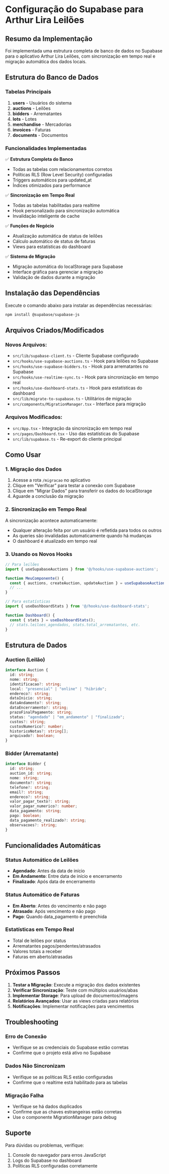 # Configuração do Supabase para Arthur Lira Leilões

## Resumo da Implementação

Foi implementada uma estrutura completa de banco de dados no Supabase para o aplicativo Arthur Lira Leilões, com sincronização em tempo real e migração automática dos dados locais.

## Estrutura do Banco de Dados

### Tabelas Principais

1. **users** - Usuários do sistema
2. **auctions** - Leilões
3. **bidders** - Arrematantes 
4. **lots** - Lotes
5. **merchandise** - Mercadorias
6. **invoices** - Faturas
7. **documents** - Documentos

### Funcionalidades Implementadas

✅ **Estrutura Completa do Banco**
- Todas as tabelas com relacionamentos corretos
- Políticas RLS (Row Level Security) configuradas
- Triggers automáticos para updated_at
- Índices otimizados para performance

✅ **Sincronização em Tempo Real**
- Todas as tabelas habilitadas para realtime
- Hook personalizado para sincronização automática
- Invalidação inteligente de cache

✅ **Funções de Negócio**
- Atualização automática de status de leilões
- Cálculo automático de status de faturas
- Views para estatísticas do dashboard

✅ **Sistema de Migração**
- Migração automática do localStorage para Supabase
- Interface gráfica para gerenciar a migração
- Validação de dados durante a migração

## Instalação das Dependências

Execute o comando abaixo para instalar as dependências necessárias:

```bash
npm install @supabase/supabase-js
```

## Arquivos Criados/Modificados

### Novos Arquivos:
- `src/lib/supabase-client.ts` - Cliente Supabase configurado
- `src/hooks/use-supabase-auctions.ts` - Hook para leilões no Supabase
- `src/hooks/use-supabase-bidders.ts` - Hook para arrematantes no Supabase
- `src/hooks/use-realtime-sync.ts` - Hook para sincronização em tempo real
- `src/hooks/use-dashboard-stats.ts` - Hook para estatísticas do dashboard
- `src/lib/migrate-to-supabase.ts` - Utilitários de migração
- `src/components/MigrationManager.tsx` - Interface para migração

### Arquivos Modificados:
- `src/App.tsx` - Integração da sincronização em tempo real
- `src/pages/Dashboard.tsx` - Uso das estatísticas do Supabase
- `src/lib/supabase.ts` - Re-export do cliente principal

## Como Usar

### 1. Migração dos Dados

1. Acesse a rota `/migracao` no aplicativo
2. Clique em "Verificar" para testar a conexão com Supabase
3. Clique em "Migrar Dados" para transferir os dados do localStorage
4. Aguarde a conclusão da migração

### 2. Sincronização em Tempo Real

A sincronização acontece automaticamente:
- Qualquer alteração feita por um usuário é refletida para todos os outros
- As queries são invalidadas automaticamente quando há mudanças
- O dashboard é atualizado em tempo real

### 3. Usando os Novos Hooks

```typescript
// Para leilões
import { useSupabaseAuctions } from '@/hooks/use-supabase-auctions';

function MeuComponente() {
  const { auctions, createAuction, updateAuction } = useSupabaseAuctions();
  // ...
}

// Para estatísticas
import { useDashboardStats } from '@/hooks/use-dashboard-stats';

function Dashboard() {
  const { stats } = useDashboardStats();
  // stats.leiloes_agendados, stats.total_arrematantes, etc.
}
```

## Estrutura de Dados

### Auction (Leilão)
```typescript
interface Auction {
  id: string;
  nome: string;
  identificacao?: string;
  local: "presencial" | "online" | "hibrido";
  endereco?: string;
  dataInicio: string;
  dataAndamento?: string;
  dataEncerramento?: string;
  prazoFinalPagamento: string;
  status: "agendado" | "em_andamento" | "finalizado";
  custos?: string;
  custosNumerico?: number;
  historicoNotas?: string[];
  arquivado?: boolean;
}
```

### Bidder (Arrematante)
```typescript
interface Bidder {
  id: string;
  auction_id: string;
  nome: string;
  documento?: string;
  telefone?: string;
  email?: string;
  endereco?: string;
  valor_pagar_texto?: string;
  valor_pagar_numerico?: number;
  data_pagamento: string;
  pago: boolean;
  data_pagamento_realizado?: string;
  observacoes?: string;
}
```

## Funcionalidades Automáticas

### Status Automático de Leilões
- **Agendado**: Antes da data de início
- **Em Andamento**: Entre data de início e encerramento
- **Finalizado**: Após data de encerramento

### Status Automático de Faturas
- **Em Aberto**: Antes do vencimento e não pago
- **Atrasado**: Após vencimento e não pago
- **Pago**: Quando data_pagamento é preenchida

### Estatísticas em Tempo Real
- Total de leilões por status
- Arrematantes pagos/pendentes/atrasados
- Valores totais a receber
- Faturas em aberto/atrasadas

## Próximos Passos

1. **Testar a Migração**: Execute a migração dos dados existentes
2. **Verificar Sincronização**: Teste com múltiplos usuários/abas
3. **Implementar Storage**: Para upload de documentos/imagens
4. **Relatórios Avançados**: Usar as views criadas para relatórios
5. **Notificações**: Implementar notificações para vencimentos

## Troubleshooting

### Erro de Conexão
- Verifique se as credenciais do Supabase estão corretas
- Confirme que o projeto está ativo no Supabase

### Dados Não Sincronizam
- Verifique se as políticas RLS estão configuradas
- Confirme que o realtime está habilitado para as tabelas

### Migração Falha
- Verifique se há dados duplicados
- Confirme que as chaves estrangeiras estão corretas
- Use o componente MigrationManager para debug

## Suporte

Para dúvidas ou problemas, verifique:
1. Console do navegador para erros JavaScript
2. Logs do Supabase no dashboard
3. Políticas RLS configuradas corretamente

